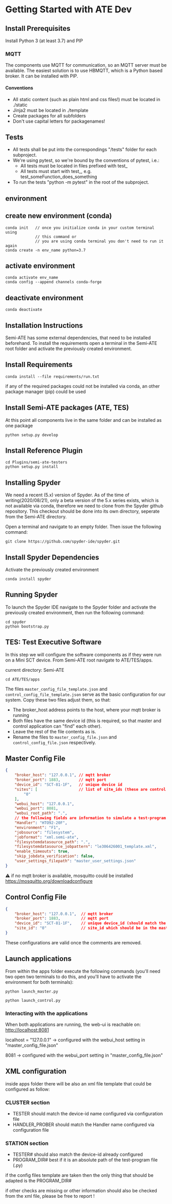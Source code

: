 # Getting Started with ATE Dev

## Install Prerequisites

Install Python 3 (at least 3.7) and PIP

### MQTT

The components use MQTT for communication, so an MQTT server must
be available. The easiest solution is to use HBMQTT, which is a
Python based broker. It can be installed with PIP.

#### Conventions

- All static content (such as plain html and css files!) must be located in ./static
- Jinja2 must be located in ./template
- Create packages for all subfolders
- Don't use capital letters for packagenames!

## Tests

- All tests shall be put into the correspondings "/tests" folder for each subproject.
- We're using pytest, so we're bound by the conventions of pytest, i.e.:
  - All tests must be located in files prefixed with test_
  - All tests must start with test_, e.g. test_someFunction_does_something
- To run the tests "python -m pytest" in the root of the subproject.

## environment

## create new environment (conda)

```Console
conda init   // once you initialize conda in your custom terminal using
             // this command or
             // you are using conda terminal you don't need to run it again
conda create -n env_name python=3.7
```

## activate environment

```Console
conda activate env_name
conda config --append channels conda-forge
```

## deactivate environment

```Console
conda deactivate
```

## Installation Instructions

Semi-ATE has some external dependencies, that need to be installed beforehand. To install the requirements open a terminal
in the Semi-ATE root folder and activate the previously created environment.

## Install Requirements

```Console
conda install --file requirements/run.txt
```

if any of the required packages could not be installed via conda, an other package manager (pip) could be used

## Install Semi-ATE packages (ATE, TES)

At this point all components live in the same folder and can be installed as one package

```Console
python setup.py develop
```

## Install Reference Plugin

```Console
cd Plugins/semi-ate-testers
python setup.py install
```

## Installing Spyder

We need a recent (5.x) version of Spyder. As of the time of writing(2020/08/21), only a beta version of the 5.x series exists,
which is not available via conda, therefore we need to clone from the Spyder github repository. This checkout should be done
into its own directory, seperate from the Semi-ATE directory.

Open a terminal and navigate to an empty folder. Then issue the following command:

```Console
git clone https://github.com/spyder-ide/spyder.git
```

## Install Spyder Dependencies

Activate the previously created environment

```Console
conda install spyder
```

## Running Spyder

To launch the Spyder IDE navigate to the Spyder folder and activate the previously created environment, then run the following
command:

```Console
cd spyder
python bootstrap.py
```

## TES: Test Executive Software

In this step we will configure the software components as if they were run on a Mini SCT device.
From Semi-ATE root navigate to ATE/TES/apps.

current directory: Semi-ATE

```Console
cd ATE/TES/apps
```

The files ```master_config_file_template.json``` and
```control_config_file_template.json``` serve as the basic configuration for our system. Copy these two files adjust them, so that:

- The broker_host address points to the host, where your mqtt broker is running
- Both files have the same device id (this is required, so that master and control application can "find" each other).
- Leave the rest of the file contents as is.
- Rename the files to ```master_config_file.json``` and ```control_config_file.json``` respectively.

## Master Config File

```json
{
    "broker_host": "127.0.0.1", // mqtt broker
    "broker_port": 1883,        // mqtt port
    "device_id": "SCT-81-1F",   // unique device id
    "sites": [                  // list of site_ids (these are control applications with the respective id)
        "0"
    ],
    "webui_host": "127.0.0.1",
    "webui_port": 8081,
    "webui_root_path": ".",
    // the following fields are information to simulate a test-program execition
    "Handler": "HTO92-20F",
    "environment": "F1",
    "jobsource": "filesystem",
    "jobformat": "xml.semi-ate",
    "filesystemdatasource_path": ".",
    "filesystemdatasource_jobpattern": "le306426001_template.xml",
    "enable_timeouts": true,
    "skip_jobdata_verification": false,
    "user_settings_filepath": "master_user_settings.json"
}
```

:warning: if no mqtt broker is available, mosquitto could be installed
<https://mosquitto.org/downloadconfigure>

## Control Config File

```json
{
    "broker_host": "127.0.0.1",  // mqtt broker
    "broker_port": 1883,         // mqtt port
    "device_id": "SCT-81-1F",    // unique device_id (should match the one configured in master)
    "site_id": "0"               // site_id which should be in the master sites list
}
```

These configurations are valid once the comments are removed.

## Launch applications

From within the apps folder execute the following commands (you'll need two open two terminals to do this, and you'll have to activate the environment for both terminals):

```Console
python launch_master.py
```

```Console
python launch_control.py
```

### Interacting with the applications

When both applications are running, the web-ui is reachable on:
<http://localhost:8081>

localhost = "127.0.0.1"  -> configured with the webui_host setting in "master_config_file.json"

8081 -> configured with the webui_port setting in "master_config_file.json"

## XML configuration

inside apps folder there will be also an xml file template that could be configured as follow:

### CLUSTER section

- TESTER should match the device-id name configured via configuration file
- HANDLER_PROBER should match the Handler name configured via configuration file

### STATION section

- TESTER# should also match the device-id already configured
- PROGRAM_DIR# best if it is an absolute path of the test-program file (.py)

if the config files template are taken then the only thing that should be adapted is the PROGRAM_DIR#

if other checks are missing or other information should also be checked from the xml file, please be free to report !
